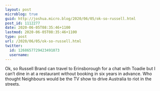 ```yaml
---
layout: post
microblog: true
guid: http://joshua.micro.blog/2020/06/05/ok-so-russell.html
post_id: 1112277
date: 2020-06-05T08:35:46+1100
lastmod: 2020-06-05T08:35:46+1100
type: post
url: /2020/06/05/ok-so-russell.html
twitter:
  id: 1268657729423491073
  username: 
---
```

Ok, so Russell Brand can travel to Erinsborough for a chat with Toadie but I can’t dine in at a restaurant without booking in six years in advance. Who thought Neighbours would be the TV show to drive Australia to riot in the streets.

